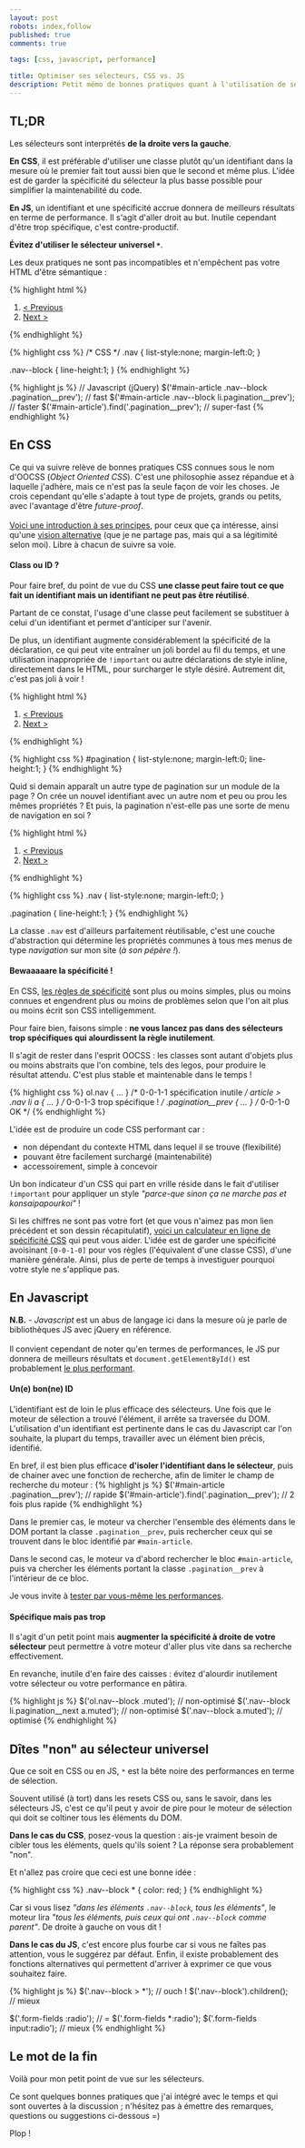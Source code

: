 ```yaml
---
layout: post
robots: index,follow
published: true
comments: true

tags: [css, javascript, performance]

title: Optimiser ses sélecteurs, CSS vs. JS
description: Petit mémo de bonnes pratiques quant à l'utilisation de sélecteurs en CSS et en Javascript. Ce qui vaut pour l'un ne l'est pas nécessairement pour l'autre.
---
```


## TL;DR

Les sélecteurs sont interprétés **de la droite vers la gauche**.

**En CSS**, il est préférable d'utiliser une classe plutôt qu'un identifiant dans la mesure où le premier fait tout aussi bien que le second et même plus. L'idée est de garder la spécificité du sélecteur la plus basse possible pour simplifier la maintenabilité du code.

**En JS**, un identifiant et une spécificité accrue donnera de meilleurs résultats en terme de performance. Il s'agit d'aller droit au but. Inutile cependant d'être trop spécifique, c'est contre-productif.

**Évitez d'utiliser le sélecteur universel `*`**.

Les deux pratiques ne sont pas incompatibles et n'empêchent pas votre HTML d'être sémantique :

{% highlight html %}
<!-- HTML -->
<article id="main-article">
    <!-- ... -->
    <ol role="navigation" class="nav nav--block pagination">
        <li class="pagination__prev">
            <a href="/page1">&lt; Previous</a>
        </li>
        <li class="pagination__next">
            <a href="/page3">Next &gt;</a>
        </li>
    </ol>
</article>
{% endhighlight %}

{% highlight css %}
/* CSS */
.nav {
    list-style:none;
    margin-left:0;
}

.nav--block {
    line-height:1;
}
{% endhighlight %}

{% highlight js %}
// Javascript (jQuery)
$('#main-article .nav--block .pagination__prev');   // fast
$('#main-article .nav--block li.pagination__prev'); // faster
$('#main-article').find('.pagination__prev');       // super-fast
{% endhighlight %}

## En CSS

<p class="islet">
    Ce qui va suivre relève de bonnes pratiques CSS connues sous le nom d'OOCSS (<em>Object Oriented CSS</em>). C'est une philosophie assez répandue et à laquelle j'adhère, mais ce n'est pas la seule façon de voir les choses. Je crois cependant qu'elle s'adapte à tout type de projets, grands ou petits, avec l'avantage d'être <em>future-proof</em>.<br><br>
    <a href="http://coding.smashingmagazine.com/2011/12/12/an-introduction-to-object-oriented-css-oocss/" target="_blank">Voici une introduction à ses principes</a>, pour ceux que ça intéresse, ainsi qu'une <a href="http://coding.smashingmagazine.com/2012/06/19/classes-where-were-going-we-dont-need-classes/" target="_blank">vision alternative</a> (que je ne partage pas, mais qui a sa légitimité selon moi). Libre à chacun de suivre sa voie.
</p>

#### Class ou ID ?

Pour faire bref, du point de vue du CSS **une classe peut faire tout ce que fait un identifiant mais un identifiant ne peut pas être réutilisé**.

Partant de ce constat, l'usage d'une classe peut facilement se substituer à celui d'un identifiant et permet d'anticiper sur l'avenir.

De plus, un identifiant augmente considérablement la spécificité de la déclaration, ce qui peut vite entraîner un joli bordel au fil du temps, et une utilisation inappropriée de `!important` ou autre déclarations de style inline, directement dans le HTML, pour surcharger le style désiré. Autrement dit, c'est pas joli à voir !

{% highlight html %}
<!-- Pas très future-proof -->
<ol id="pagination">
    <li>
        <a href="/page1">&lt; Previous</a>
    </li>
    <li>
        <a href="/page3">Next &gt;</a>
    </li>
</ol>
{% endhighlight %}

{% highlight css %}
#pagination {
    list-style:none;
    margin-left:0;
    line-height:1;
}
{% endhighlight %}

Quid si demain apparaît un autre type de pagination sur un module de la page ? On crée un nouvel identifiant avec un autre nom et peu ou prou les mêmes propriétés ? Et puis, la pagination n'est-elle pas une sorte de menu de navigation en soi ?

{% highlight html %}
<!-- Future-proof -->
<ol class="nav pagination">
    <li>
        <a href="/page1">&lt; Previous</a>
    </li>
    <li>
        <a href="/page3">Next &gt;</a>
    </li>
</ol>
{% endhighlight %}

{% highlight css %}
.nav {
    list-style:none;
    margin-left:0;
}

.pagination {
    line-height:1;
}
{% endhighlight %}

La classe `.nav` est d'ailleurs parfaitement réutilisable, c'est une couche d'abstraction qui détermine les propriétés communes à tous mes menus de type *navigation* sur mon site (*à son pépère !*).

#### Bewaaaaare la spécificité !

En CSS, [les règles de spécificité](http://blog.organicweb.fr/comprendre-le-poids-des-regles-css) sont plus ou moins simples, plus ou moins connues et engendrent plus ou moins de problèmes selon que l'on ait plus ou moins écrit son CSS intelligemment.

Pour faire bien, faisons simple : **ne vous lancez pas dans des sélecteurs trop spécifiques qui alourdissent la règle inutilement**.

Il s'agit de rester dans l'esprit OOCSS : les classes sont autant d'objets plus ou moins abstraits que l'on combine, tels des legos, pour produire le résultat attendu. C'est plus stable et maintenable dans le temps !

{% highlight css %}
ol.nav { ... }              /* 0-0-1-1 spécification inutile */
article > .nav li a { ... } /* 0-0-1-3 trop spécifique ! */
.pagination__prev { ... }   /* 0-0-1-0 OK */
{% endhighlight %}

L'idée est de produire un code CSS performant car :
- non dépendant du contexte HTML dans lequel il se trouve (flexibilité)
- pouvant être facilement surchargé (maintenabilité)
- accessoirement, simple à concevoir

Un bon indicateur d'un CSS qui part en vrille réside dans le fait d'utiliser `!important` pour appliquer un style *"parce-que sinon ça ne marche pas et konsaipapourkoi"* !

Si les chiffres ne sont pas votre fort (et que vous n'aimez pas mon lien précédent et son dessin récapitulatif), [voici un calculateur en ligne de spécificité CSS](http://css-specificity.webapp-prototypes.appspot.com/) qui peut vous aider. L'idée est de garder une spécificité avoisinant `[0-0-1-0]` pour vos règles (l'équivalent d'une classe CSS), d'une manière générale. Ainsi, plus de perte de temps à investiguer pourquoi votre style ne s'applique pas.

## En Javascript

<p class="islet">
    <strong>N.B.</strong> - <em>Javascript</em> est un abus de langage ici dans la mesure où je parle de bibliothèques JS avec jQuery en référence.<br><br>
    Il convient cependant de noter qu'en termes de performances, le JS pur donnera de meilleurs résultats et <code>document.getElementById()</code> est probablement <a href="http://jsperf.com/id-selector-comparison/3" target="_blank">le plus performant</a>.
</p>

#### Un(e) bon(ne) ID

L'identifiant est de loin le plus efficace des sélecteurs. Une fois que le moteur de sélection a trouvé l'élément, il arrête sa traversée du DOM. L'utilisation d'un identifiant est pertinente dans le cas du Javascript car l'on souhaite, la plupart du temps, travailler avec un élément bien précis, identifié.

En bref, il est bien plus efficace **d'isoler l'identifiant dans le sélecteur**, puis de chainer avec une fonction de recherche, afin de limiter le champ de recherche du moteur :
{% highlight js %}
$('#main-article .pagination__prev');         // rapide
$('#main-article').find('.pagination__prev'); // 2 fois plus rapide
{% endhighlight %}

Dans le premier cas, le moteur va chercher l'ensemble des éléments dans le DOM portant la classe `.pagination__prev`, puis rechercher ceux qui se trouvent dans le bloc identifié par `#main-article`.

Dans le second cas, le moteur va d'abord rechercher le bloc `#main-article`, puis va chercher les éléments portant la classe `.pagination__prev` à l'intérieur de ce bloc.

Je vous invite à [tester par vous-même les performances](http://jsperf.com/optimized-js-selectors).

#### Spécifique mais pas trop

Il s'agit d'un petit point mais **augmenter la spécificité à droite de votre sélecteur** peut permettre à votre moteur d'aller plus vite dans sa recherche effectivement.

En revanche, inutile d'en faire des caisses : évitez d'alourdir inutilement votre sélecteur ou votre performance en pâtira.

{% highlight js %}
$('ol.nav--block .muted');                    // non-optimisé
$('.nav--block li.pagination__next a.muted'); // non-optimisé
$('.nav--block a.muted');                     // optimisé
{% endhighlight %}

## Dîtes "non" au sélecteur universel

Que ce soit en CSS ou en JS, `*` est la bête noire des performances en terme de sélection.

Souvent utilisé (à tort) dans les resets CSS ou, sans le savoir, dans les sélecteurs JS, c'est ce qu'il peut y avoir de pire pour le moteur de sélection qui doit se coltiner tous les éléments du DOM.

**Dans le cas du CSS**, posez-vous la question : ais-je vraiment besoin de cibler tous les éléments, quels qu'ils soient ? La réponse sera probablement "non".

Et n'allez pas croire que ceci est une bonne idée :

{% highlight css %}
.nav--block * {
    color: red;
}
{% endhighlight %}

Car si vous lisez *"dans les éléments `.nav--block`, tous les éléments"*, le moteur lira *"tous les éléments, puis ceux qui ont `.nav--block` comme parent"*. De droite à gauche on vous dit !

**Dans le cas du JS**, c'est encore plus fourbe car si vous ne faîtes pas attention, vous le suggérez par défaut. Enfin, il existe probablement des fonctions alternatives qui permettent d'arriver à exprimer ce que vous souhaitez faire.

{% highlight js %}
$('.nav--block > *');         // ouch !
$('.nav--block').children();  // mieux

$('.form-fields :radio');      // = $('.form-fields *:radio');
$('.form-fields input:radio'); // mieux
{% endhighlight %}

## Le mot de la fin

Voilà pour mon petit point de vue sur les sélecteurs.

Ce sont quelques bonnes pratiques que j'ai intégré avec le temps et qui sont ouvertes à la discussion ; n'hésitez pas à émettre des remarques, questions ou suggestions ci-dessous =)

Plop !